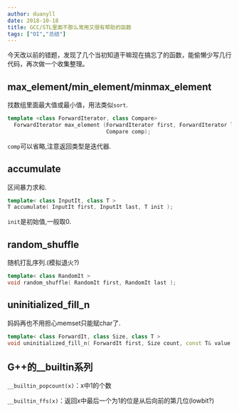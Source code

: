 ```yaml
---
author: duanyll
date: 2018-10-18
title: GCC/STL里面不那么常用又很有帮助的函数
tags: ["OI","总结"]
---
```


今天改以前的错题，发现了几个当初知道干嘛现在搞忘了的函数，能偷懒少写几行代码，再次做一个收集整理。

<!-- more -->

## max_element/min_element/minmax_element

找数组里面最大值或最小值，用法类似`sort`.

```cpp
template <class ForwardIterator, class Compare>
  ForwardIterator max_element (ForwardIterator first, ForwardIterator last,
                               Compare comp);
```

`comp`可以省略,注意返回类型是迭代器.

## accumulate

区间暴力求和.

```cpp
template< class InputIt, class T >
T accumulate( InputIt first, InputIt last, T init );
```

`init`是初始值,一般取0.

## random_shuffle

随机打乱序列.(模拟退火?)

```cpp
template< class RandomIt >
void random_shuffle( RandomIt first, RandomIt last );
```

## uninitialized_fill_n

妈妈再也不用担心memset只能赋char了.

```cpp
template< class ForwardIt, class Size, class T >
void uninitialized_fill_n( ForwardIt first, Size count, const T& value );
```

## G++的__builtin系列

`__builtin_popcount(x)`：x中1的个数

`__builtin_ffs(x)`：返回x中最后一个为1的位是从后向前的第几位(lowbit?)
